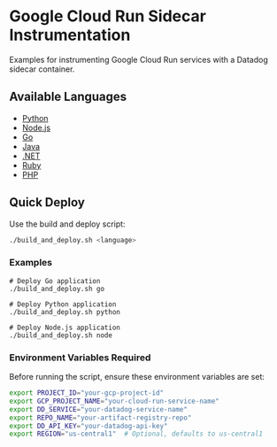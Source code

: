 # Google Cloud Run Sidecar Instrumentation

Examples for instrumenting Google Cloud Run services with a Datadog sidecar
container.

## Available Languages

- [Python](./python)
- [Node.js](./node/)
- [Go](./go/)
- [Java](./java/)
- [.NET](./dotnet/)
- [Ruby](./ruby/)
- [PHP](./php/)

## Quick Deploy

Use the build and deploy script:

```bash
./build_and_deploy.sh <language>
```

### Examples

```shell
# Deploy Go application
./build_and_deploy.sh go

# Deploy Python application
./build_and_deploy.sh python

# Deploy Node.js application
./build_and_deploy.sh node
```

### Environment Variables Required

Before running the script, ensure these environment variables are set:

```bash
export PROJECT_ID="your-gcp-project-id"
export GCP_PROJECT_NAME="your-cloud-run-service-name"
export DD_SERVICE="your-datadog-service-name"
export REPO_NAME="your-artifact-registry-repo"
export DD_API_KEY="your-datadog-api-key"
export REGION="us-central1"  # Optional, defaults to us-central1
```
